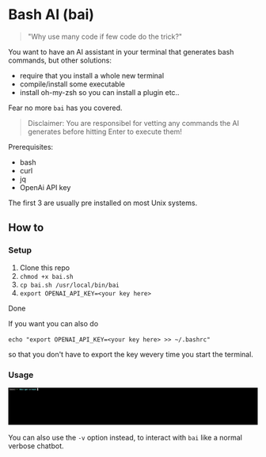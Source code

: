 # Bash AI (bai)

> "Why use many code if few code do the trick?"

You want to have an AI assistant in your terminal that generates bash commands, but other solutions:

- require that you install a whole new terminal
- compile/install some executable
- install oh-my-zsh so you can install a plugin etc..

Fear no more `bai` has you covered.

> Disclaimer: You are responsibel for vetting any commands the AI generates before hitting Enter to execute them!

Prerequisites:
- bash
- curl
- jq
- OpenAi API key

The first 3 are usually pre installed on most Unix systems.

## How to

### Setup
1. Clone this repo
2. `chmod +x bai.sh`
3. `cp bai.sh /usr/local/bin/bai`
4. `export OPENAI_API_KEY=<your key here>`

Done

If you want you can also do

`echo "export OPENAI_API_KEY=<your key here> >> ~/.bashrc"`

so that you don't have to export the key wevery time you start the terminal.

### Usage

![demo](./assets/demo.gif)


You can also use the `-v` option instead, to interact with `bai` like a normal verbose chatbot.

